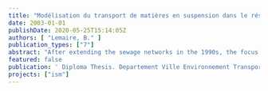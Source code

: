 ```yaml
---
title: "Modélisation du transport de matières en suspension dans le réseau d’assainissement de Berlin"
date: 2003-01-01
publishDate: 2020-05-25T15:14:05Z
authors: [ "Lemaire, B." ]
publication_types: ["7"]
abstract: "After extending the sewage networks in the 1990s, the focus is now on reducing the overflows from combined sewers in storm weather, which create serious problems (fish death, beach closure, etc.). To protect the particularly sensitive surface waters of Berlin, on whose quality the drinking water supply inderectly depends, KompetenzZentrum Wasser Berlin, on behalf of Berliner Wasserbetriebe and Veolia Water, realises the project Integrated Sewage Management. In-pipe storage of combined waters during storm weather is tested on the basis of a model of the whole sewage system. But slowing the flow causes the suspended load to sediment, thus its transport in the network has to be simulated. This report presents a short review of sediment transport in fluvial hydraulics and in urban drainage, as well as an application on a small storm water network with software InfoWorks CS 4.5."
featured: false
publication: ' Diploma Thesis. Departement Ville Environnement Transport. Ecole Nationale des Ponts et Chaussees'
projects: ["ism"]
---
```


